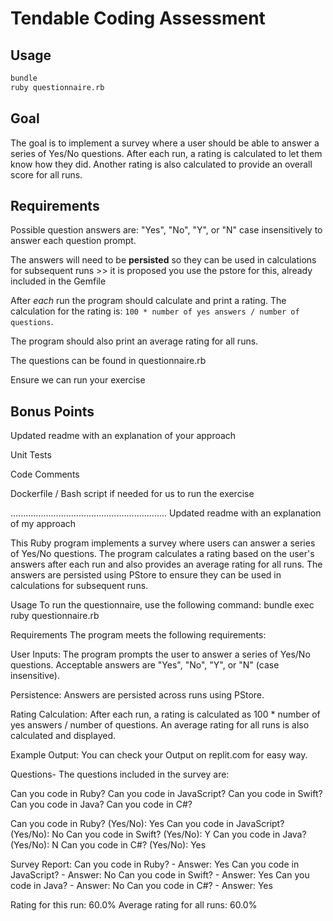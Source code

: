 # Tendable Coding Assessment

## Usage

```sh
bundle
ruby questionnaire.rb
```

## Goal

The goal is to implement a survey where a user should be able to answer a series of Yes/No questions. After each run, a rating is calculated to let them know how they did. Another rating is also calculated to provide an overall score for all runs.

## Requirements

Possible question answers are: "Yes", "No", "Y", or "N" case insensitively to answer each question prompt.

The answers will need to be **persisted** so they can be used in calculations for subsequent runs >> it is proposed you use the pstore for this, already included in the Gemfile

After _each_ run the program should calculate and print a rating. The calculation for the rating is: `100 * number of yes answers / number of questions`.

The program should also print an average rating for all runs.

The questions can be found in questionnaire.rb

Ensure we can run your exercise

## Bonus Points

Updated readme with an explanation of your approach

Unit Tests

Code Comments

Dockerfile / Bash script if needed for us to run the exercise


..............................................................
Updated readme with an explanation of my approach


This Ruby program implements a survey where users can answer a series of Yes/No questions. The program calculates a rating based on the user's answers after each run and also provides an average rating for all runs. The answers are persisted using PStore to ensure they can be used in calculations for subsequent runs.

Usage
To run the questionnaire, use the following command:
bundle exec ruby questionnaire.rb


Requirements
The program meets the following requirements:

User Inputs:
The program prompts the user to answer a series of Yes/No questions.
Acceptable answers are "Yes", "No", "Y", or "N" (case insensitive).

Persistence:
Answers are persisted across runs using PStore.

Rating Calculation:
After each run, a rating is calculated as 100 * number of yes answers / number of questions.
An average rating for all runs is also calculated and displayed.


Example Output: You can check your Output on replit.com for easy way.


Questions-
The questions included in the survey are:

Can you code in Ruby?
Can you code in JavaScript?
Can you code in Swift?
Can you code in Java?
Can you code in C#?


Can you code in Ruby? (Yes/No): Yes
Can you code in JavaScript? (Yes/No): No
Can you code in Swift? (Yes/No): Y
Can you code in Java? (Yes/No): N
Can you code in C#? (Yes/No): Yes

Survey Report:
Can you code in Ruby? - Answer: Yes
Can you code in JavaScript? - Answer: No
Can you code in Swift? - Answer: Yes
Can you code in Java? - Answer: No
Can you code in C#? - Answer: Yes

Rating for this run: 60.0%
Average rating for all runs: 60.0%
